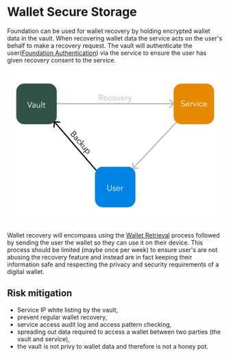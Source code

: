 # Wallet Secure Storage

Foundation can be used for wallet recovery by holding encrypted wallet data in the vault. When recovering wallet data the service acts on the user's behalf to make a recovery request. The vault will authenticate the user\([Foundation Authentication](../technology/vault.md#foundation-authentication)\) via the service to ensure the user has given recovery consent to the service.

![Wallet Recovery](../.gitbook/assets/wallet-recovery.png)

Wallet recovery will encompass using the [Wallet Retrieval](../technology/wallet-retrieval.md) process followed by sending the user the wallet so they can use it on their device. This process should be limited \(maybe once per week\) to ensure user's are not abusing the recovery feature and instead are in fact keeping their information safe and respecting the privacy and security requirements of a digital wallet.

## Risk mitigation

* Service IP white listing by the vault,
* prevent regular wallet recovery,
* service access audit log and access pattern checking,
* spreading out data required to access a wallet between two parties \(the vault and service\),
* the vault is not privy to wallet data and therefore is not a honey pot.

